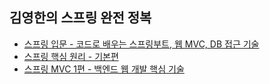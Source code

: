 ## 김영한의 스프링 완전 정복

- [스프링 입문 - 코드로 배우는 스프링부트, 웹 MVC, DB 접근 기술](https://github.com/dlrbdjs/Soupring/tree/main/hello-spring)
- [스프링 핵심 원리 - 기본편](https://github.com/dlrbdjs/Soupring/tree/main/core-spring)
- [스프링 MVC 1편 - 백엔드 웹 개발 핵심 기술](www.naver.com)
